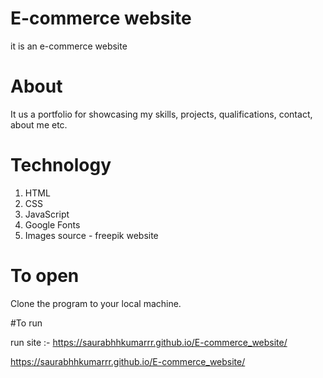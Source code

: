 # E-commerce website
it is an e-commerce website


# About
It us a portfolio for showcasing my skills, projects, qualifications, contact, about me etc.

# Technology
1. HTML
2. CSS
3. JavaScript
4. Google Fonts
5. Images source - freepik website

# To open
Clone the program to your local machine.

#To run

run site :- 
https://saurabhhkumarrr.github.io/E-commerce_website/

https://saurabhhkumarrr.github.io/E-commerce_website/

